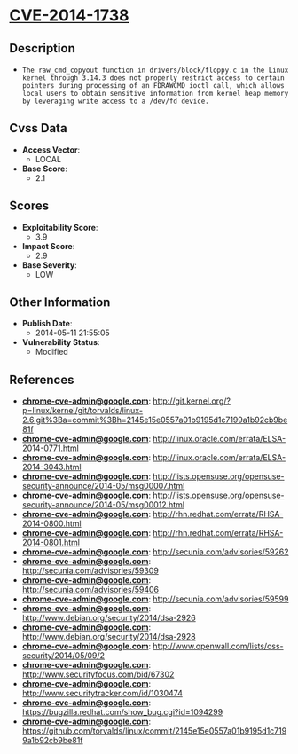 
# [CVE-2014-1738](http://git.kernel.org/?p=linux/kernel/git/torvalds/linux-2.6.git%3Ba=commit%3Bh=2145e15e0557a01b9195d1c7199a1b92cb9be81f)

## Description

- `The raw_cmd_copyout function in drivers/block/floppy.c in the Linux kernel through 3.14.3 does not properly restrict access to certain pointers during processing of an FDRAWCMD ioctl call, which allows local users to obtain sensitive information from kernel heap memory by leveraging write access to a /dev/fd device.`

## Cvss Data

- **Access Vector**:
  - LOCAL
- **Base Score**:
  - 2.1

## Scores

- **Exploitability Score**:
  - 3.9
- **Impact Score**:
  - 2.9
- **Base Severity**:
  - LOW

## Other Information

- **Publish Date**:
  - 2014-05-11 21:55:05
- **Vulnerability Status**:
  - Modified

## References

- **chrome-cve-admin@google.com**: http://git.kernel.org/?p=linux/kernel/git/torvalds/linux-2.6.git%3Ba=commit%3Bh=2145e15e0557a01b9195d1c7199a1b92cb9be81f
- **chrome-cve-admin@google.com**: http://linux.oracle.com/errata/ELSA-2014-0771.html
- **chrome-cve-admin@google.com**: http://linux.oracle.com/errata/ELSA-2014-3043.html
- **chrome-cve-admin@google.com**: http://lists.opensuse.org/opensuse-security-announce/2014-05/msg00007.html
- **chrome-cve-admin@google.com**: http://lists.opensuse.org/opensuse-security-announce/2014-05/msg00012.html
- **chrome-cve-admin@google.com**: http://rhn.redhat.com/errata/RHSA-2014-0800.html
- **chrome-cve-admin@google.com**: http://rhn.redhat.com/errata/RHSA-2014-0801.html
- **chrome-cve-admin@google.com**: http://secunia.com/advisories/59262
- **chrome-cve-admin@google.com**: http://secunia.com/advisories/59309
- **chrome-cve-admin@google.com**: http://secunia.com/advisories/59406
- **chrome-cve-admin@google.com**: http://secunia.com/advisories/59599
- **chrome-cve-admin@google.com**: http://www.debian.org/security/2014/dsa-2926
- **chrome-cve-admin@google.com**: http://www.debian.org/security/2014/dsa-2928
- **chrome-cve-admin@google.com**: http://www.openwall.com/lists/oss-security/2014/05/09/2
- **chrome-cve-admin@google.com**: http://www.securityfocus.com/bid/67302
- **chrome-cve-admin@google.com**: http://www.securitytracker.com/id/1030474
- **chrome-cve-admin@google.com**: https://bugzilla.redhat.com/show_bug.cgi?id=1094299
- **chrome-cve-admin@google.com**: https://github.com/torvalds/linux/commit/2145e15e0557a01b9195d1c7199a1b92cb9be81f
